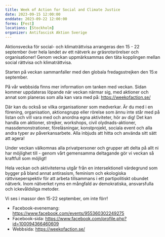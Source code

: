 ```yaml
---
title: Week of Action for Social and Climate Justice
date: 2023-09-15 12:00:00
enddate: 2023-09-22 12:00:00
forms: [Fest]
locations: [Stockholm]
organizer: Antifascisk Aktion Sverige
---
```

Aktionsvecka för social- och klimaträttvisa arrangeras den 15 - 22 september över hela landet av ett nätverk av gräsrotsrörelser och organisationer! Genom veckan uppmärksammas den täta kopplingen mellan social rättvisa och klimaträttvisa.

Starten på veckan sammanfaller med den globala fredagsstrejken den 15:e september.

På vår webbsida finns mer information om tanken med veckan. Sidan kommer uppdateras löpande när veckan närmar sig, med aktioner och annat som planeras som alla kan vara med på: https://weekofaction.se/

Där kan du också se vilka organisationer som medverkar. Är du med i en förening, organisation, aktionsgrupp eller rörelse som ännu inte står med på listan och vill vara med och anordna egna aktiviteter, hör av dig! Det kan handla om aktioner, strejker, workshops, civil olydnads-aktioner, massdemonstrationer, föreläsningar, konstprojekt, sociala event och alla andra typer av påverkansarbete. Alla inbjuds att hitta och använda sitt sätt att agera!

Under veckan välkomnas alla privatpersoner och grupper att delta på allt ni har möjlighet till - genom vårt gemensamma deltagande gör vi veckan så kraftfull som möjligt!

Hela veckan och aktiviteterna utgår från en intersektionell värdegrund som bygger på bland annat antirasism, feminism och ekologiska rättviseperspektiv för att arbeta tillsammans i ett partipolitiskt obundet nätverk. Inom nätverket ryms en mångfald av demokratiska, ansvarsfulla och ickevåldsliga metoder.

Vi ses i massor den 15-22 september, om inte förr!

- Facebook-evenemang: https://www.facebook.com/events/955360302249275
- Facebook-sida: https://www.facebook.com/profile.php?id=100094366460609
- Webbsida: https://weekofaction.se/